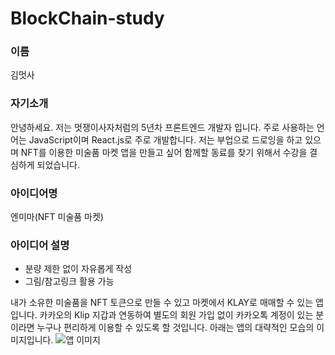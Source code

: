 # BlockChain-study

### 이름
김멋사


### 자기소개
안녕하세요. 저는 멋쟁이사자처럼의 5년차 프론트엔드 개발자 입니다. 
주로 사용하는 언어는 JavaScript이며 React.js로 주로 개발합니다.
저는 부업으로 드로잉을 하고 있으며 NFT를 이용한 미술품 마켓 앱을 만들고 싶어 
함께할 동료를 찾기 위해서 수강을 결심하게 되었습니다.

### 아이디어명
엔미마(NFT 미술품 마켓)


### 아이디어 설명
- 분량 제한 없이 자유롭게 작성
- 그림/참고링크 활용 가능

내가 소유한 미술품을 NFT 토큰으로 만들 수 있고 마켓에서 KLAY로 매매할 수 있는 앱입니다.
카카오의 Klip 지갑과 연동하여 별도의 회원 가입 없이 카카오톡 계정이 있는 분이라면 누구나 편리하게 이용할 수 있도록 할 것입니다.
아래는 앱의 대략적인 모습의 이미지입니다.
![앱 이미지](https://www.notion.so/image/https%3A%2F%2Fs3-us-west-2.amazonaws.com%2Fsecure.notion-static.com%2Fa8787188-fbf2-4357-a9e1-e44ca3d6d0a6%2FLLGroundX_b.png?table=block&id=91eeebed-ff15-4b3b-864d-eea0b58b4cb2&width=3070&userId=6df5a945-482e-439d-9282-b3c0f145257c&cache=v2)
